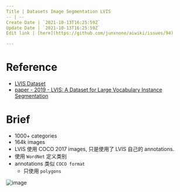 ```yaml
---
Title | Datasets Image Segmentation LVIS
-- | --
Create Date | `2021-10-13T16:25:59Z`
Update Date | `2021-10-13T16:25:59Z`
Edit link | [here](https://github.com/junxnone/aiwiki/issues/94)

---
```

# Reference

- [LVIS Dataset](https://www.lvisdataset.org/dataset)
- [paper - 2019 - LVIS: A Dataset for Large Vocabulary Instance Segmentation](https://arxiv.org/abs/1908.03195)

# Brief
- 1000+ categories
- 164k images
- LVIS 使用 COCO 2017 images, 只是使用了 LVIS 自己的 annotations.
- 使用 `WordNet` 定义类别
- annotations 类似 `COCO format`
  - 只使用 `polygons` 

![image](https://user-images.githubusercontent.com/2216970/79963172-9d3d1c00-84bb-11ea-827e-0bb44eaafde8.png)


